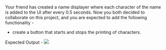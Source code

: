 Your friend has created a name displayer where each character of the name is added to the UI after every 0.5 seconds. Now you both decided to collaborate on this project, and you are expected to add the following functionality -

- create a button that starts and stops the printing of characters.

Expected Output -
<img src="https://res.cloudinary.com/dl26pbek4/image/upload/v1675745669/cn-gifs/typewriter-effect_tcw0os.gif" />
